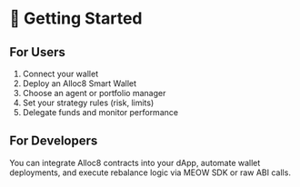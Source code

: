 # 🚀 Getting Started

## For Users

1. Connect your wallet
2. Deploy an Alloc8 Smart Wallet
3. Choose an agent or portfolio manager
4. Set your strategy rules (risk, limits)
5. Delegate funds and monitor performance

## For Developers

You can integrate Alloc8 contracts into your dApp, automate wallet deployments, and execute rebalance logic via MEOW SDK or raw ABI calls.
